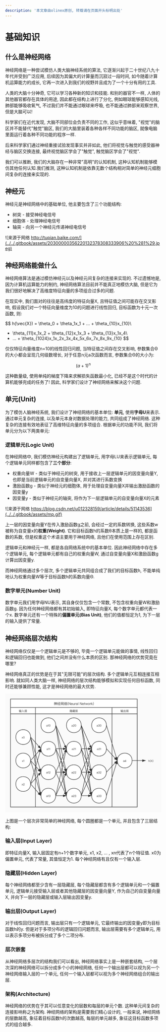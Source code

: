 ```yaml
---
description: '本文章由olinex原创, 转载请在页面开头标明出处'
---
```


# 基础知识

## 什么是神经网络

神经网络是一种尝试模仿人类大脑神经系统的算法, 它逐渐兴起于二十世纪八九十年代并受到广泛应用, 后续因为其偏大的计算量而沉寂过一段时间, 如今随着计算机运算能力的成长, 它再一次进入到我们的视野并且成为了一个十分有用的工具.

人类的大脑十分神奇, 它可以学习各种新的知识和技能. 和别的器官不一样, 人体的其他器官都存在具体的用途, 因此都在结构上进行了分化, 例如眼球能够感知光线, 肺部能够吸收氧气, 不过我们并不能通过眼球来呼吸, 也不能通过肺部来观察世界, 但是大脑可以!

科学家们在近代发现, 大脑不同部位会负责不同的工作, 这似乎意味着, "视觉"的脑区并不能替代"触觉"脑区, 我们的大脑里装着各种各样不同功能的脑区, 就像电脑里面运行着各种不同功能的程序一样. 

后来科学家们通过神经重接试验发现事实并非如此, 他们将视觉与触觉的感受器神经与脑区交换连接, 最终视觉脑区学会了"触觉", 触觉脑区学会了"视觉".

我们可以推断, 我们的大脑存在一种非常"高明"的认知机制, 这种认知机制能够模仿其他任何认知.我们推测, 这种认知机制是依靠无数个结构相对简单的神经元细胞间复杂的连接来实现的.

## 神经元

神经元是神经网络中的基础单位, 他主要包含了三个功能结构:

* 树突 - 接受神经电信号
* 细胞体 - 处理神经电信号
* 轴突 - 向另一个神经元传递神经电信号

![&#x6765;&#x6E90;&#x4E8E;&#x7F51;&#x7EDC; http://tupian.baike.com/](../../.gitbook/assets/20300000356220132378308333906%20%281%29.jpeg)

## 神经网络能做什么

神经网络算法是通过模仿神经元以及神经元间复杂的连接来实现的. 不过遗憾地是, 因为计算机运算能力的制约, 神经网络算法目前并不能真正地模仿大脑, 但是它为我们很好地解决了高维度特征向量的多项组合过多的问题.

在现实中, 我们面对的往往是高纬度的特征向量X, 且特征值之间可能存在交叉影响, 假设我们对一个特征向量维度为10的问题进行线性回归, 目标函数为十元一次函数, 则:

$$
h(\vec{X}) = \theta_0 + \theta_1x_1 + ... + \theta_{10}x_{10}\\
+ \theta_{11}x_1x_2 + \theta_{12}x_1x_3 +  \theta_{13}x_1x_4\\
+ ... + \theta_{1024}x_1x_2x_3x_4x_5x_6x_7x_8x_9x_{10}
$$

仅仅特征向量维度n=10的线性回归问题, 当特征值之间存在交叉影响, 参数集合Θ的大小都会呈现几何级数增长, 对于任意n元a次函数而言, 参数集合Θ的大小为:

$$
(a+1)^n
$$

这种数量级, 使用单纯的梯度下降来求解损失函数最小化, 已经不是这个时代的计算机能够完成的任务了! 因此, 科学家们设计了神经网络来解决这个问题.

## 单元\(Unit\)

为了模仿人脑神经系统, 我们设计了神经网络的基本单位: **单元**, 使用**字母U**来表示. 通过单元复杂的连接, 以及单元本身对数据处理的能力, 共同组成了神经网络. 这种复杂的连接有效地表征了高维特征向量的多项组合. 根据单元的功能不同, 我们将单元分为以下两类单元:

### 逻辑单元\(Logic Unit\)

在神经网络中, 我们模仿神经元构建出了逻辑单元, 用字母LU来表示逻辑单元, 每个逻辑单元同样都包含了**三个部分**:

* 权重向量W - 类似于神经元的树突, 用于接收上一层逻辑单元的因变量向量Y, 也即是当前逻辑单元的自变量向量X, 并对其进行系数变换
* 激励函数g - 类似于神经元的细胞体, 用于处理自变量向量X并输出激励函数的因变量y
* 因变量y - 类似于神经元的轴突, 将作为下一层逻辑单元的自变量向量X的元素

![&#x6765;&#x6E90;&#x4E8E;&#x7F51;&#x7EDC; https://blog.csdn.net/u012328159/article/details/51143536](../../.gitbook/assets/mp.gif)

上一层的因变量向量Y在传入激励函数g之前, 会经过一定的系数转换, 这些系数w被称为自变量x的**权重\(Weight\)**. 它和目标函数h的系数θ本质上是一样的, 都是函数的系数, 但是权重这个术语主要用于神经网络, 且他们在使用范围上存在区别. 

逻辑单元和神经元一样, 都是各自网络系统中的基本单位. 因此神经网络中存在多个逻辑单元, 每个逻辑单元都有自己的权重向量W, 通过自变量向量X和激励函数g计算出因变量y.

而神经网络通过多个层次, 多个逻辑单元共同组合成了我们的目标函数h, 不能单纯地认为权重向量W等于目标函数h的系数向量Θ.

### 数字单元\(Number Unit\)

数字单元我们用字母NU表示, 其自身仅仅包含一个常数, 不包含权重向量W和激励函数g. 因为任何神经网络都有其初始输入, 即特征向量X, 每个数字单元都代表一个x. 数字单元还有一个特殊的**偏置单元\(Bias Unit\)**, 他们的值都恒定为1, 为下一层的输入提供了常量.

## 神经网络层次结构

神经网络仅仅是一个逻辑单元是不够的, 毕竟一个逻辑单元能做的事情, 线性回归和逻辑回归也能做到, 他们之间并没有什么本质的区别. 那神经网络的优势究竟在哪里?

神经网络真正的优势是在于其"无限可能"的层次结构. 多个逻辑单元互相连接互相影响. 就如同人类大脑一样, 神经网络的层次结构能够模拟和实现任何目标函数, 同时还能够兼顾性能, 这才是神经网络的最大优势.

![&#x672C;&#x56FE;&#x7531;olinex&#x539F;&#x521B;, &#x8F6C;&#x8F7D;&#x8BF7;&#x5728;&#x9875;&#x9762;&#x5F00;&#x5934;&#x6807;&#x660E;&#x51FA;&#x5904;](../../.gitbook/assets/shen-jing-wang-luo.jpg)



上图是一个层次非常简单的神经网络, 每个圆圈都是一个单元, 并且包含了三层结构:

### 输入层\(Input Layer\)

即特征向量X, 输入层固定有n+1个数字单元, x1, x2, ... , xn代表了n个特征值. x0为偏置单元, 代表了常量, 其值恒定为1. 每个神经网络有且仅有一个输入层.

### 隐藏层\(Hidden Layer\)

每个神经网络都至少含有一层隐藏层, 每个隐藏层都含有多个逻辑单元和一个偏置单元, 逻辑单元接受输入层或者其他隐藏层的因变量向量Y, 作为自己的自变量向量X, 并向下一层的隐藏层或输入层输出因变量y.

### 输出层\(Output Layer\)

对于线性回归问题而言, 输出层只有一个逻辑单元, 它最终输出的因变量y即为目标函数h的y. 但是对于多项分布的逻辑回归问题而言, 输出层需要有多个逻辑单元, 用以表示多项分布被拆分成了多个二项分布.

### 层次嵌套

从神经网络多层次的结构我们可以看出, 神经网络事实上是一种嵌套结构, 一个层次深的神经网络可以拆分成多个小的神经网络, 任何一个输出层都可以视为另一个神经网络输入层的一个单元, 任何一个输入层都可以视为多个神经网络组合的输出层.

### 架构\(Architecture\)

神经网络的优势在于其可以任意变化的层数和每层的单元个数. 这种单元间复杂的连接影响称之为架构. 神经网络的架构是需要我们精心设计的, 一般来说, 神经网络的层数越高, 象征着目标函数h的次数越高, 每层的单元越多, 象征这目标函数多项式的组合越多.

